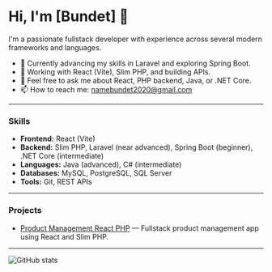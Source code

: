 # Hi, I'm [Bundet] 👋

I'm a passionate fullstack developer with experience across several modern frameworks and languages.

- 🌱 Currently advancing my skills in Laravel and exploring Spring Boot.
- 🔭 Working with React (Vite), Slim PHP, and building APIs.
- 💬 Feel free to ask me about React, PHP backend, Java, or .NET Core.
- 📫 How to reach me: namebundet2020@gmail.com

---

### Skills

- **Frontend:** React (Vite)
- **Backend:** Slim PHP, Laravel (near advanced), Spring Boot (beginner), .NET Core (intermediate)
- **Languages:** Java (advanced), C# (intermediate)
- **Databases:** MySQL, PostgreSQL, SQL Server
- **Tools:** Git, REST APIs

---

### Projects

- [Product Management React PHP](https://github.com/BundetMan/Product-Management-Full) — Fullstack product management app using React and Slim PHP.


---

![GitHub stats](https://github-readme-stats.vercel.app/api?username=BundetMan&show_icons=true&theme=radical)

